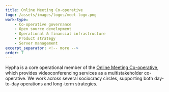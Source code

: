 ```yaml
---
title: Online Meeting Co-operative 
logo: /assets/images/logos/meet-logo.png
work-type: 
    - Co-operative governance 
    - Open source development 
    - Operational & financial infrastructure 
    - Product strategy 
    - Server management
excerpt_separator: <!-- more -->
order: 7
---
```

Hypha is a core operational member of the <a class="link accent" href="https://www.meet.coop/">Online Meeting Co-operative</a>, which provides videoconferencing services as a multistakeholder co-operative.<!-- more --> We work across several sociocracy circles, supporting both day-to-day operations and long-term strategies.